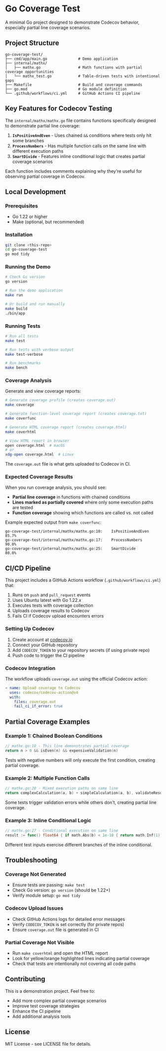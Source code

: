 # Go Coverage Test

A minimal Go project designed to demonstrate Codecov behavior, especially partial line coverage scenarios.

## Project Structure

```
go-coverage-test/
├── cmd/app/main.go              # Demo application
├── internal/mathx/
│   ├── mathx.go                 # Math functions with partial coverage opportunities
│   └── mathx_test.go            # Table-driven tests with intentional gaps
├── Makefile                     # Build and coverage commands
├── go.mod                       # Go module definition
└── .github/workflows/ci.yml     # GitHub Actions CI pipeline
```

## Key Features for Codecov Testing

The `internal/mathx/mathx.go` file contains functions specifically designed to demonstrate partial line coverage:

1. **`IsPositiveAndEven`** - Uses chained `&&` conditions where tests only hit some branches
2. **`ProcessNumbers`** - Has multiple function calls on the same line with different execution paths
3. **`SmartDivide`** - Features inline conditional logic that creates partial coverage scenarios

Each function includes comments explaining why they're useful for observing partial coverage in Codecov.

## Local Development

### Prerequisites

- Go 1.22 or higher
- Make (optional, but recommended)

### Installation

```bash
git clone <this-repo>
cd go-coverage-test
go mod tidy
```

### Running the Demo

```bash
# Check Go version
go version

# Run the demo application
make run

# Or build and run manually
make build
./bin/app
```

### Running Tests

```bash
# Run all tests
make test

# Run tests with verbose output
make test-verbose

# Run benchmarks
make bench
```

### Coverage Analysis

Generate and view coverage reports:

```bash
# Generate coverage profile (creates coverage.out)
make coverage

# Generate function-level coverage report (creates coverage.txt)
make coverfunc

# Generate HTML coverage report (creates coverage.html)
make coverhtml

# View HTML report in browser
open coverage.html  # macOS
# or
xdg-open coverage.html  # Linux
```

The `coverage.out` file is what gets uploaded to Codecov in CI.

### Expected Coverage Results

When you run coverage analysis, you should see:

- **Partial line coverage** in functions with chained conditions
- **Lines marked as partially covered** where only some execution paths are tested
- **Function coverage** showing which functions are called vs. not called

Example expected output from `make coverfunc`:
```
go-coverage-test/internal/mathx/mathx.go:10:    IsPositiveAndEven       85.7%
go-coverage-test/internal/mathx/mathx.go:17:    ProcessNumbers          90.0%
go-coverage-test/internal/mathx/mathx.go:25:    SmartDivide            80.0%
```

## CI/CD Pipeline

This project includes a GitHub Actions workflow (`.github/workflows/ci.yml`) that:

1. Runs on `push` and `pull_request` events
2. Uses Ubuntu latest with Go 1.22.x
3. Executes tests with coverage collection
4. Uploads coverage results to Codecov
5. Fails CI if Codecov upload encounters errors

### Setting Up Codecov

1. Create account at [codecov.io](https://codecov.io)
2. Connect your GitHub repository
3. Add `CODECOV_TOKEN` to your repository secrets (if using private repo)
4. Push code to trigger the CI pipeline

### Codecov Integration

The workflow uploads `coverage.out` using the official Codecov action:

```yaml
- name: Upload coverage to Codecov
  uses: codecov/codecov-action@v4
  with:
    files: coverage.out
    fail_ci_if_error: true
```

## Partial Coverage Examples

### Example 1: Chained Boolean Conditions
```go
// mathx.go:10 - This line demonstrates partial coverage
return n > 0 && isEven(n) && expensiveValidation(n)
```
Tests with negative numbers will only execute the first condition, creating partial coverage.

### Example 2: Multiple Function Calls
```go
// mathx.go:20 - Mixed execution paths on same line
return complexCalculation(a, b) + simpleCalculation(a, b), validateResult(a, b)
```
Some tests trigger validation errors while others don't, creating partial line coverage.

### Example 3: Inline Conditional Logic
```go
// mathx.go:27 - Conditional execution on same line
result := func() float64 { if math.Abs(b) < 1e-10 { return math.Inf(1) } else { return a / b } }()
```
Different test inputs exercise different branches of the inline conditional.

## Troubleshooting

### Coverage Not Generated
- Ensure tests are passing: `make test`
- Check Go version: `go version` (should be 1.22+)
- Verify module setup: `go mod tidy`

### Codecov Upload Issues
- Check GitHub Actions logs for detailed error messages
- Verify `CODECOV_TOKEN` is set correctly (for private repos)
- Ensure `coverage.out` file is generated in CI

### Partial Coverage Not Visible
- Run `make coverhtml` and open the HTML report
- Look for yellow/orange highlighted lines indicating partial coverage
- Check that tests are intentionally not covering all code paths

## Contributing

This is a demonstration project. Feel free to:
- Add more complex partial coverage scenarios
- Improve test coverage strategies
- Enhance the CI pipeline
- Add additional analysis tools

## License

MIT License - see LICENSE file for details.